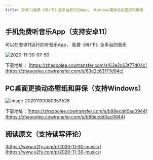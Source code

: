 ```yaml
---
title: 安卓11免费《听/下》全平台音乐的App， Windows更换动态壁纸和屏保
---
```






## 手机免费听音乐App（支持安卓11）



可以在安卓11运行的听音乐App， 免费《听/下》全平台的音乐

![2020-11-30-07-50](https://www.v2fy.com/asset/0i/jikemiji/jikemiji-md/2020-11-30-music.assets/2020-11-30-07-50.gif)

下载地址： [https://zhaooolee.cowtransfer.com/s/63e2c63f77d04c](https://zhaooolee.cowtransfer.com/s/63e2c63f77d04c)



## PC桌面更换动态壁纸和屏保（支持Windows）



![image-20201130080353526](https://www.v2fy.com/asset/0i/jikemiji/jikemiji-md/2020-11-30-music.assets/image-20201130080353526.png)



下载地址：[https://zhaooolee.cowtransfer.com/s/b88ecdd0ac0944](https://zhaooolee.cowtransfer.com/s/b88ecdd0ac0944)





## 阅读原文（支持读写评论）

[https://www.v2fy.com/p/2020-11-30-music/](https://www.v2fy.com/p/2020-11-30-music/)

